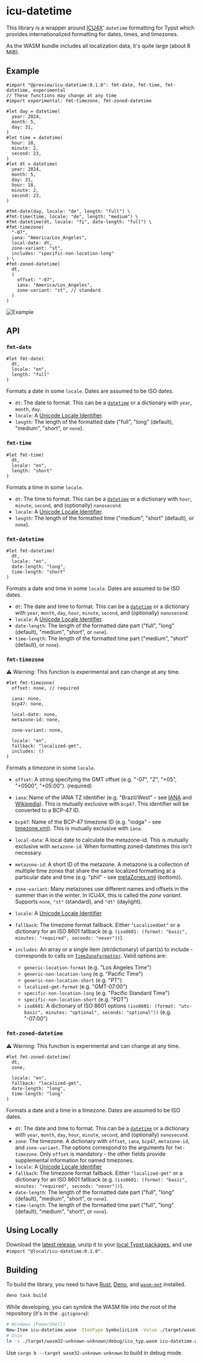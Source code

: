 # icu-datetime

This library is a wrapper around [ICU4X](https://github.com/unicode-org/icu4x)' `datetime` formatting for Typst which provides internationalized formatting for dates, times, and timezones.

As the WASM bundle includes all localization data, it's quite large (about 8 MiB).

## Example

```typ
#import "@preview/icu-datetime:0.1.0": fmt-date, fmt-time, fmt-datetime, experimental
// These functions may change at any time
#import experimental: fmt-timezone, fmt-zoned-datetime

#let day = datetime(
  year: 2024,
  month: 5,
  day: 31,
)
#let time = datetime(
  hour: 18,
  minute: 2,
  second: 23,
)
#let dt = datetime(
  year: 2024,
  month: 5,
  day: 31,
  hour: 18,
  minute: 2,
  second: 23,
)

#fmt-date(day, locale: "de", length: "full") \
#fmt-time(time, locale: "de", length: "medium") \
#fmt-datetime(dt, locale: "fi", date-length: "full") \
#fmt-timezone(
  "-07",
  iana: "America/Los_Angeles",
  local-date: dt,
  zone-variant: "st",
  includes: "specific-non-location-long"
) \
#fmt-zoned-datetime(
  dt,
  (
    offset: "-07",
    iana: "America/Los_Angeles",
    zone-variant: "st", // standard
  )
)
```

<!-- typst c res/example.typ res/example.png --root . -->

![Example](res/example.png)

## API

### `fmt-date`

```typ
#let fmt-date(
  dt,
  locale: "en",
  length: "full"
)
```

Formats a date in some `locale`. Dates are assumed to be ISO dates.

- `dt`: The date to format. This can be a [`datetime`] or a dictionary with `year`, `month`, `day`.
- `locale`: A [Unicode Locale Identifier].
- `length`: The length of the formatted date ("full", "long" (default), "medium", "short", or `none`).

### `fmt-time`

```typ
#let fmt-time(
  dt,
  locale: "en",
  length: "short"
)
```

Formats a time in some `locale`.

- `dt`: The time to format. This can be a [`datetime`] or a dictionary with `hour`, `minute`, `second`, and (optionally) `nanosecond`.
- `locale`: A [Unicode Locale Identifier].
- `length`: The length of the formatted time ("medium", "short" (default), or `none`).

### `fmt-datetime`

```typ
#let fmt-datetime(
  dt,
  locale: "en",
  date-length: "long",
  time-length: "short"
)
```

Formats a date and time in some `locale`. Dates are assumed to be ISO dates.

- `dt`: The date and time to format. This can be a [`datetime`] or a dictionary with `year`, `month`, `day`, `hour`, `minute`, `second`, and (optionally) `nanosecond`.
- `locale`: A [Unicode Locale Identifier].
- `date-length`: The length of the formatted date part ("full", "long" (default), "medium", "short", or `none`).
- `time-length`: The length of the formatted time part ("medium", "short" (default), or `none`).

### `fmt-timezone`

⚠ Warning: This function is experimental and can change at any time.

```typ
#let fmt-timezone(
  offset: none, // required

  iana: none,
  bcp47: none,

  local-date: none,
  metazone-id: none,

  zone-variant: none,

  locale: "en",
  fallback: "localized-gmt",
  includes: ()
)
```

Formats a timezone in some `locale`.

- `offset`: A string specifying the GMT offset (e.g. "-07", "Z", "+05", "+0500", "+05:00"). (required)

- `iana`: Name of the IANA TZ identifier (e.g. "Brazil/West" - see [IANA](https://www.iana.org/time-zones) and [Wikipedia](https://en.wikipedia.org/wiki/List_of_tz_database_time_zones)). This is mutually exclusive with `bcp47`. This identifier will be converted to a BCP-47 ID.
- `bcp47`: Name of the BCP-47 timezone ID (e.g. "iodga" - see [timezone.xml](https://github.com/unicode-org/cldr/blob/main/common/bcp47/timezone.xml)). This is mutually exclusive with `iana`.

- `local-date`: A local date to calculate the metazone-id. This is mutually exclusive with `metazone-id`. When formatting zoned-datetimes this isn't necessary.
- `metazone-id`: A short ID of the metazone. A metazone is a collection of multiple time zones that share the same localized formatting at a particular date and time (e.g. "phil" - see [metaZones.xml](https://github.com/unicode-org/cldr/blob/main/common/supplemental/metaZones.xml) (bottom)).

- `zone-variant`: Many metazones use different names and offsets in the summer than in the winter. In ICU4X, this is called the _zone variant_. Supports `none`, `"st"` (standard), and `"dt"` (daylight).

- `locale`: A [Unicode Locale Identifier]
- `fallback`: The timezone format fallback. Either `"LocalizedGmt"` or a dictionary for an ISO 8601 fallback (e.g. `(iso8601: (format: "basic", minutes: "required", seconds: "never"))`).
- `includes`: An array or a single item (str/dictionary) of part(s) to include - corresponds to calls on [`TimeZoneFormatter`](https://docs.rs/icu/latest/icu/datetime/time_zone/struct.TimeZoneFormatter.html). Valid options are:
  - `generic-location-format` (e.g. "Los Angeles Time")
  - `generic-non-location-long` (e.g. "Pacific Time")
  - `generic-non-location-short` (e.g. "PT")
  - `localized-gmt-format` (e.g. "GMT-07:00")
  - `specific-non-location-long` (e.g. "Pacific Standard Time")
  - `specific-non-location-short` (e.g. "PDT")
  - `iso8601`: A dictionary of ISO 8601 options `(iso8601: (format: "utc-basic", minutes: "optional", seconds: "optional"))` (e.g. "-07:00")

### `fmt-zoned-datetime`

⚠ Warning: This function is experimental and can change at any time.

```typ
#let fmt-zoned-datetime(
  dt,
  zone,

  locale: "en",
  fallback: "localized-gmt",
  date-length: "long",
  time-length: "long"
)
```

Formats a date and a time in a timezone. Dates are assumed to be ISO dates.

- `dt`: The date and time to format. This can be a [`datetime`] or a dictionary with `year`, `month`, `day`, `hour`, `minute`, `second`, and (optionally) `nanosecond`.
- `zone`: The timezone. A dictionary with `offset`, `iana`, `bcp47`, `metazone-id`, and `zone-variant`. The options correspond to the arguments for `fmt-timezone`. Only `offset` is mandatory - the other fields provide supplemental information for named timezones.
- `locale`: A [Unicode Locale Identifier]
- `fallback`: The timezone format fallback. Either `"localized-gmt"` or a dictionary for an ISO 8601 fallback (e.g. `(iso8601: (format: "basic", minutes: "required", seconds: "never"))`).
- `date-length`: The length of the formatted date part ("full", "long" (default), "medium", "short", or `none`).
- `time-length`: The length of the formatted time part ("full", "long" (default), "medium", "short", or `none`).

## Using Locally

Download the [latest release](https://github.com/Nerixyz/icu-typ/releases), unzip it to your [local Typst packages](https://github.com/typst/packages#local-packages), and use `#import "@local/icu-datetime:0.1.0"`.

## Building

To build the library, you need to have [Rust](https://www.rust-lang.org/), [Deno](https://deno.com/), and [`wasm-opt`](https://github.com/WebAssembly/binaryen) installed.

```sh
deno task build
```

While developing, you can symlink the WASM file into the root of the repository (it's in the `.gitignore`):

```sh
# Windows (PowerShell)
New-Item icu-datetime.wasm -ItemType SymbolicLink -Value ./target/wasm32-unknown-unknown/debug/icu_typ.wasm
# Unix
ln -s ./target/wasm32-unknown-unknown/debug/icu_typ.wasm icu-datetime.wasm
```

Use `cargo b --target wasm32-unknown-unknown` to build in debug mode.

[`datetime`]: https://typst.app/docs/reference/foundations/datetime/
[Unicode Locale Identifier]: https://unicode.org/reports/tr35/tr35.html#Unicode_locale_identifier
